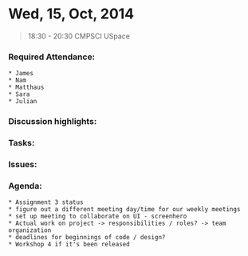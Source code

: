 # Wed, 15, Oct, 2014
> 18:30 - 20:30
> CMPSCI USpace

### Required Attendance:
    * James
    * Nam
    * Matthaus
    * Sara
    * Julian

### Discussion highlights:

### Tasks:

### Issues:

### Agenda:
    * Assignment 3 status
    * figure out a different meeting day/time for our weekly meetings
    * set up meeting to collaborate on UI - screenhero
    * Actual work on project -> responsibilities / roles? -> team organization
    * deadlines for beginnings of code / design?
    * Workshop 4 if it's been released
